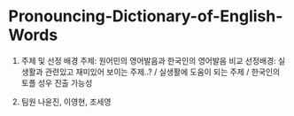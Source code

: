 # Pronouncing-Dictionary-of-English-Words

1. 주제 및 선정 배경
주제: 원어민의 영어발음과 한국인의 영어발음 비교
선정배경: 실생활과 관련있고 재미있어 보이는 주제..? / 실생활에 도움이 되는 주제 / 한국인의 토플 성우 진출 가능성

2. 팀원
나윤진, 이영현, 조세영
